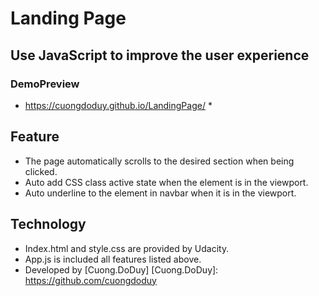 # Landing Page
## Use JavaScript to improve the user experience
### DemoPreview
* https://cuongdoduy.github.io/LandingPage/ * 
## Feature
* The page automatically scrolls to the desired section when being clicked.
* Auto add CSS class active state when the element is in the viewport.
* Auto underline to the element in navbar when it is in the viewport.
## Technology
* Index.html and style.css are provided by Udacity.
* App.js is included all features listed above.
* Developed by [Cuong.DoDuy] 
    [Cuong.DoDuy]: <https://github.com/cuongdoduy>


